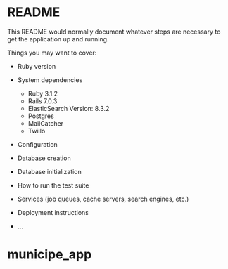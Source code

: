 # README

This README would normally document whatever steps are necessary to get the
application up and running.

Things you may want to cover:

* Ruby version

* System dependencies
  - Ruby 3.1.2
  - Rails 7.0.3
  - ElasticSearch Version: 8.3.2
  - Postgres
  - MailCatcher
  - Twillo
* Configuration

* Database creation

* Database initialization

* How to run the test suite

* Services (job queues, cache servers, search engines, etc.)

* Deployment instructions

* ...
# municipe_app
